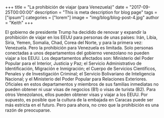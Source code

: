 +++
title = "La prohibición de viajar (para Venezuela)"
date = "2017-09-25T00:00:00"
description = "This is meta description for blog page"
tags = ["ipsum"]
categories = ["lorem"]
image = "img/blog/blog-post-4.jpg"
author = "Keith"
+++

El gobierno de presidente Trump ha decidido de renovar y expandir la prohibición de viajar en los EEUU para personas de unas países: Irán, Libia, Siria, Yemen, Somalia, Chad, Corea del Norte, y para la primera vez: Venezuela. Pero la prohibición para Venezuela es limitada. Solo personas conectadas a unos departamentos del gobierno venezolano no pueden viajar a los EEUU. Los departamentos afectados son: Ministerio del Poder Popular para el Interior, Justicia y Paz; el Servicio Administrativo de Identificación, Migración e Inmigración; el Cuerpo de Servicios Científicos, Penales y de Investigación Criminal; el Servicio Bolivariano de Inteligencia Nacional; y el Ministerio del Poder Popular para Relaciones Exteriores. Oficiales en estos departamentos y miembros de sus familias inmediatas no pueden obtener ni usar visas de negocios (B1) o visas de turista (B2). Para otros Venezolanos, ellos pueden obtener visas y viajar a los EEUU. Por supuesto, es posible que la cultura de la embajada en Caracas puede ser más estricta en el futuro. Pero para ahora, no creo que la prohibición es una razón de preocuparse.
